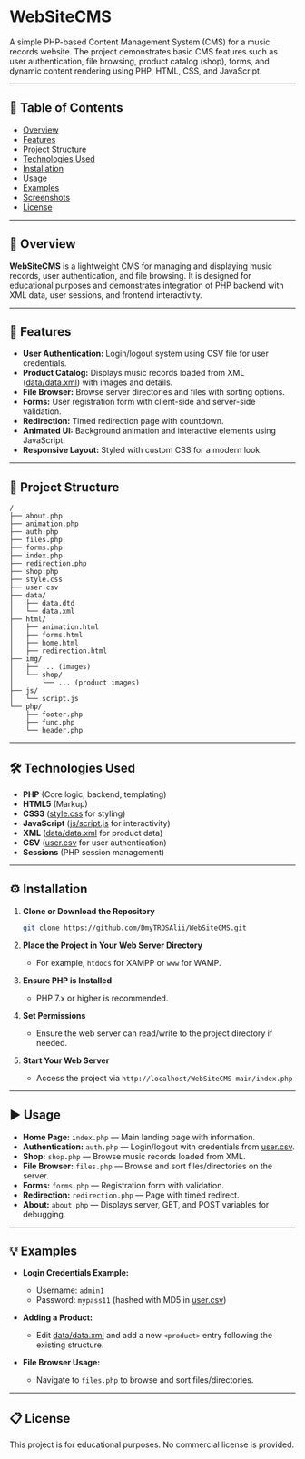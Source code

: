 # WebSiteCMS

A simple PHP-based Content Management System (CMS) for a music records website. The project demonstrates basic CMS features such as user authentication, file browsing, product catalog (shop), forms, and dynamic content rendering using PHP, HTML, CSS, and JavaScript.

---

## 📑 Table of Contents

- [Overview](#-overview)
- [Features](#-features)
- [Project Structure](#-project-structure)
- [Technologies Used](#-technologies-used)
- [Installation](#-installation)
- [Usage](#-usage)
- [Examples](#-examples)
- [Screenshots](#-screenshots)
- [License](#-license)

---

## 📝 Overview

**WebSiteCMS** is a lightweight CMS for managing and displaying music records, user authentication, and file browsing. It is designed for educational purposes and demonstrates integration of PHP backend with XML data, user sessions, and frontend interactivity.

---

## 🚀 Features

- **User Authentication:** Login/logout system using CSV file for user credentials.
- **Product Catalog:** Displays music records loaded from XML ([data/data.xml](data/data.xml)) with images and details.
- **File Browser:** Browse server directories and files with sorting options.
- **Forms:** User registration form with client-side and server-side validation.
- **Redirection:** Timed redirection page with countdown.
- **Animated UI:** Background animation and interactive elements using JavaScript.
- **Responsive Layout:** Styled with custom CSS for a modern look.

---

## 📂 Project Structure

```
/
├── about.php
├── animation.php
├── auth.php
├── files.php
├── forms.php
├── index.php
├── redirection.php
├── shop.php
├── style.css
├── user.csv
├── data/
│   ├── data.dtd
│   └── data.xml
├── html/
│   ├── animation.html
│   ├── forms.html
│   ├── home.html
│   ├── redirection.html
├── img/
│   ├── ... (images)
│   └── shop/
│       └── ... (product images)
├── js/
│   └── script.js
└── php/
    ├── footer.php
    ├── func.php
    └── header.php
```

---

## 🛠 Technologies Used

- **PHP** (Core logic, backend, templating)
- **HTML5** (Markup)
- **CSS3** ([style.css](style.css) for styling)
- **JavaScript** ([js/script.js](js/script.js) for interactivity)
- **XML** ([data/data.xml](data/data.xml) for product data)
- **CSV** ([user.csv](user.csv) for user authentication)
- **Sessions** (PHP session management)

---

## ⚙ Installation

1. **Clone or Download the Repository**
   ```sh
   git clone https://github.com/DmyTROSAlii/WebSiteCMS.git
   ```

2. **Place the Project in Your Web Server Directory**
   - For example, `htdocs` for XAMPP or `www` for WAMP.

3. **Ensure PHP is Installed**
   - PHP 7.x or higher is recommended.

4. **Set Permissions**
   - Ensure the web server can read/write to the project directory if needed.

5. **Start Your Web Server**
   - Access the project via `http://localhost/WebSiteCMS-main/index.php`

---

## ▶ Usage

- **Home Page:** `index.php` — Main landing page with information.
- **Authentication:** `auth.php` — Login/logout with credentials from [user.csv](user.csv).
- **Shop:** `shop.php` — Browse music records loaded from XML.
- **File Browser:** `files.php` — Browse and sort files/directories on the server.
- **Forms:** `forms.php` — Registration form with validation.
- **Redirection:** `redirection.php` — Page with timed redirect.
- **About:** `about.php` — Displays server, GET, and POST variables for debugging.

---

## 💡 Examples

- **Login Credentials Example:**
  - Username: `admin1`
  - Password: `mypass11` (hashed with MD5 in [user.csv](user.csv))

- **Adding a Product:**
  - Edit [data/data.xml](data/data.xml) and add a new `<product>` entry following the existing structure.

- **File Browser Usage:**
  - Navigate to `files.php` to browse and sort files/directories.

---

## 📋 License

This project is for educational purposes. No commercial license is provided.

